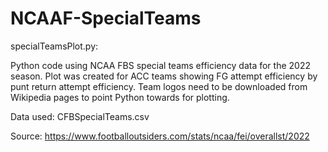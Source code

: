 # NCAAF-SpecialTeams

specialTeamsPlot.py:

Python code using NCAA FBS special teams efficiency data for the 2022 season. Plot was created for ACC teams showing FG attempt efficiency by punt return attempt efficiency. Team logos need to be downloaded from Wikipedia pages to point Python towards for plotting.

Data used: CFBSpecialTeams.csv

Source: https://www.footballoutsiders.com/stats/ncaa/fei/overallst/2022

